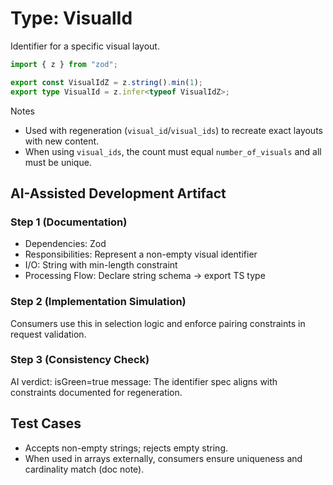 # Type: VisualId

Identifier for a specific visual layout.

```ts
import { z } from "zod";

export const VisualIdZ = z.string().min(1);
export type VisualId = z.infer<typeof VisualIdZ>;
```

Notes
- Used with regeneration (`visual_id`/`visual_ids`) to recreate exact layouts with new content.
- When using `visual_ids`, the count must equal `number_of_visuals` and all must be unique.

## AI-Assisted Development Artifact

### Step 1 (Documentation)
- Dependencies: Zod
- Responsibilities: Represent a non-empty visual identifier
- I/O: String with min-length constraint
- Processing Flow: Declare string schema → export TS type

### Step 2 (Implementation Simulation)
Consumers use this in selection logic and enforce pairing constraints in request validation.

### Step 3 (Consistency Check)
AI verdict: isGreen=true
message: The identifier spec aligns with constraints documented for regeneration.

## Test Cases

- Accepts non-empty strings; rejects empty string.
- When used in arrays externally, consumers ensure uniqueness and cardinality match (doc note).
